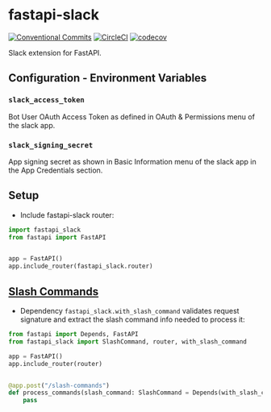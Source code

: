 # fastapi-slack

[![Conventional Commits](https://img.shields.io/badge/Conventional%20Commits-1.0.0-brightgreen.svg)](https://conventionalcommits.org)
[![CircleCI](https://circleci.com/gh/dialoguemd/fastapi-slack.svg?style=svg&circle-token=d5088d3188d29980a98d21136927b0693ea7d90e)](https://circleci.com/gh/dialoguemd/fastapi-slack)
[![codecov](https://codecov.io/gh/dialoguemd/fastapi-slack/branch/master/graph/badge.svg?token=CVU9WOYOEG)](https://codecov.io/gh/dialoguemd/fastapi-slack)

Slack extension for FastAPI.

## Configuration - Environment Variables

### `slack_access_token`

Bot User OAuth Access Token as defined in OAuth & Permissions menu of the slack app.

### `slack_signing_secret`

App signing secret as shown in Basic Information menu of the slack app in the App
Credentials section.

## Setup

* Include fastapi-slack router:

```python
import fastapi_slack
from fastapi import FastAPI


app = FastAPI()
app.include_router(fastapi_slack.router)
```

## [Slash Commands]

* Dependency `fastapi_slack.with_slash_command` validates request signature and extract
  the slash command info needed to process it:

```python
from fastapi import Depends, FastAPI
from fastapi_slack import SlashCommand, router, with_slash_command

app = FastAPI()
app.include_router(router)


@app.post("/slash-commands")
def process_commands(slash_command: SlashCommand = Depends(with_slash_command)):
    pass
```


[Slash Commands]: https://api.slack.com/interactivity/slash-commands
